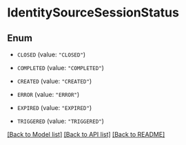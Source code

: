 # IdentitySourceSessionStatus

## Enum


* `CLOSED` (value: `"CLOSED"`)

* `COMPLETED` (value: `"COMPLETED"`)

* `CREATED` (value: `"CREATED"`)

* `ERROR` (value: `"ERROR"`)

* `EXPIRED` (value: `"EXPIRED"`)

* `TRIGGERED` (value: `"TRIGGERED"`)


[[Back to Model list]](../README.md#documentation-for-models) [[Back to API list]](../README.md#documentation-for-api-endpoints) [[Back to README]](../README.md)


